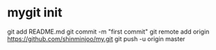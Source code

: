 # mygit init
git add README.md
git commit -m "first commit"
git remote add origin https://github.com/shinminjoo/my.git
git push -u origin master
